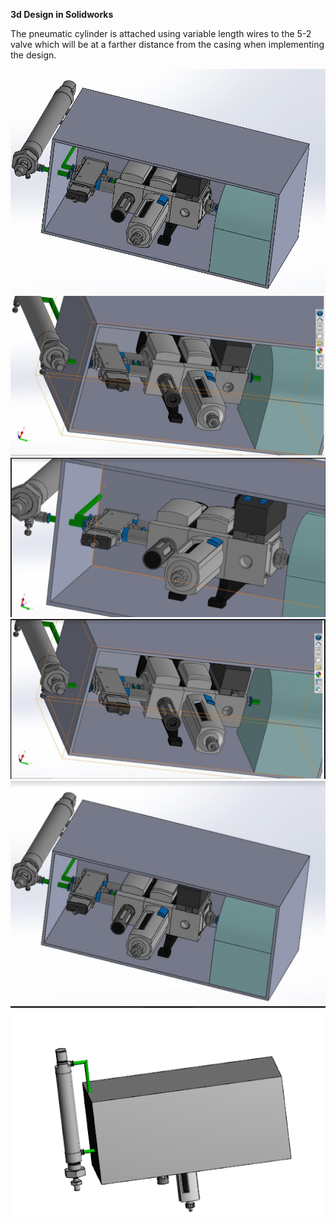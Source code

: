 
**3d Design in Solidworks**






The pneumatic cylinder is attached using variable length wires to the 5-2 valve which will be at a farther distance from the casing when implementing the design.

<img src="3dModelSystem/Capture.JPG" alt=" " class="inline"/>

<img src="3dModelSystem/Capture3.JPG" alt=" " class="inline"/>

<img src="3dModelSystem/pasted image 0 (1).png" alt=" " class="inline"/>


<img src="3dModelSystem/unnamed (1).png" alt=" " class="inline"/>


<img src="3dModelSystem/unnamed (2).png" alt=" " class="inline"/>

<img src="3dModelSystem/unnamed.png" alt=" " class="inline"/>

